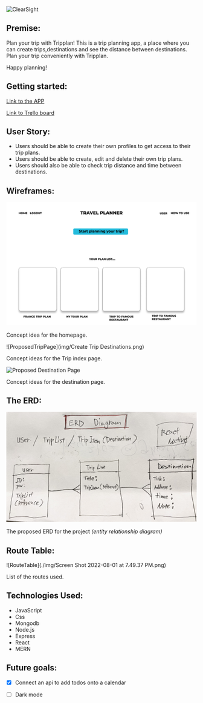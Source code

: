 
![ClearSight](./img/clearsight.png)


## Premise: 

Plan your trip with Tripplan!
This is a trip planning app, a place where you can create trips,destinations and see the distance between destinations. Plan your trip conveniently with Tripplan.
 
Happy planning!


## Getting started:
[Link to the APP](https://tripnote.herokuapp.com//)

[Link to Trello board](https://trello.com/b/5EkXJrqq/sei-59project-04)


## User Story:

- Users should be able to create their own profiles to get access to their trip plans.
- Users should be able to create, edit and delete their own trip plans.
- Users should also be able to check trip distance and time between destinations.


## Wireframes:
 
![Proposed Homepage](./img/HomePage.png)

Concept idea for the homepage.

![ProposedTripPage](img/Create Trip Destinations.png)

Concept ideas for the Trip index page.

![Proposed Destination Page](/Users/SHuh/Documents/General_Assembly/GA_Project/trip_planner/img/HomePage.png)

Concept ideas for the destination page.



## The ERD: 

![ERD](img/unnamed.jpg)

The proposed ERD for the project *(entity relationship diagram)*


## Route Table:
 ![RouteTable](./img/Screen Shot 2022-08-01 at 7.49.37 PM.png)
 
List of the routes used.

## Technologies Used:
- JavaScript
- Css
- Mongodb
- Node.js
- Express
- React
- MERN


## Future goals:
- [x] Connect an api to add todos onto a calendar
- [ ] Dark mode

